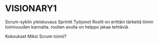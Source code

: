 # VISIONARY1

Scrum-syklin yleiskuvaus
Sprintit
Työjonot
Roolit
on erittäin tärkeitä tiimin toimivuuden kannalta. roolien avulla on helppo jakaa tehtäviä.

Kokoukset
Miksi Scrum toimii?
